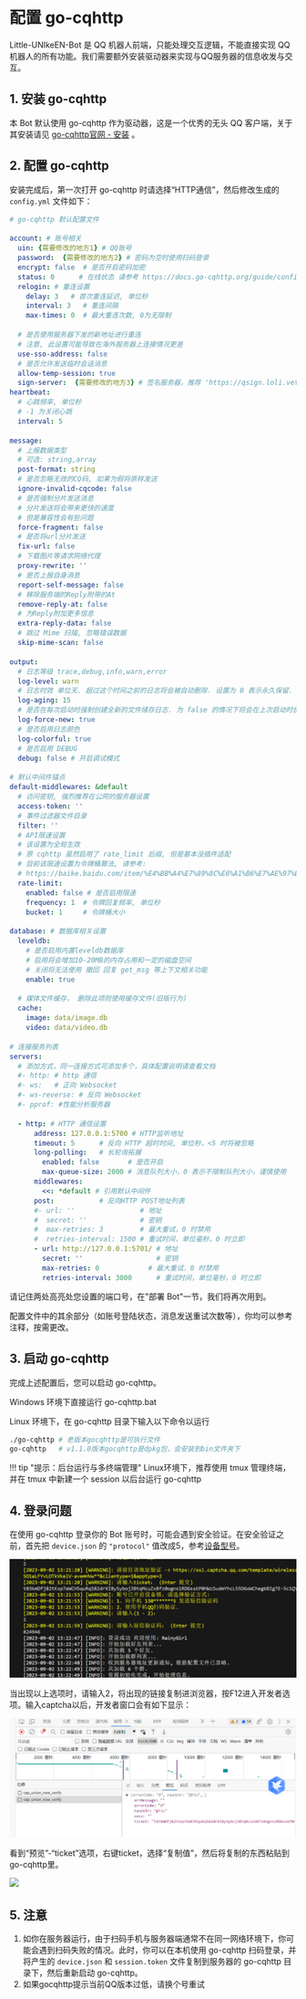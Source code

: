 # 配置 go-cqhttp

Little-UNIkeEN-Bot 是 QQ 机器人前端，只能处理交互逻辑，不能直接实现 QQ 机器人的所有功能。我们需要额外安装驱动器来实现与QQ服务器的信息收发与交互。

## 1. 安装 go-cqhttp

本 Bot 默认使用 go-cqhttp 作为驱动器，这是一个优秀的无头 QQ 客户端，关于其安装请见 [go-cqhttp官网 - 安装](https://docs.go-cqhttp.org/guide/quick_start.html#%E5%9F%BA%E7%A1%80%E6%95%99%E7%A8%8B) 。

## 2. 配置 go-cqhttp

安装完成后，第一次打开 go-cqhttp 时请选择“HTTP通信”，然后修改生成的 `config.yml` 文件如下：

```yaml hl_lines="96 108"
# go-cqhttp 默认配置文件

account: # 账号相关
  uin: {需要修改的地方1} # QQ账号
  password:  {需要修改的地方2} # 密码为空时使用扫码登录
  encrypt: false  # 是否开启密码加密
  status: 0      # 在线状态 请参考 https://docs.go-cqhttp.org/guide/config.html#在线状态
  relogin: # 重连设置
    delay: 3   # 首次重连延迟, 单位秒
    interval: 3   # 重连间隔
    max-times: 0  # 最大重连次数, 0为无限制

  # 是否使用服务器下发的新地址进行重连
  # 注意, 此设置可能导致在海外服务器上连接情况更差
  use-sso-address: false
  # 是否允许发送临时会话消息
  allow-temp-session: true
  sign-server:  {需要修改的地方3} # 签名服务器，推荐 'https://qsign.loli.vet/'
heartbeat:
  # 心跳频率, 单位秒
  # -1 为关闭心跳
  interval: 5

message:
  # 上报数据类型
  # 可选: string,array
  post-format: string
  # 是否忽略无效的CQ码, 如果为假将原样发送
  ignore-invalid-cqcode: false
  # 是否强制分片发送消息
  # 分片发送将会带来更快的速度
  # 但是兼容性会有些问题
  force-fragment: false
  # 是否将url分片发送
  fix-url: false
  # 下载图片等请求网络代理
  proxy-rewrite: ''
  # 是否上报自身消息
  report-self-message: false
  # 移除服务端的Reply附带的At
  remove-reply-at: false
  # 为Reply附加更多信息
  extra-reply-data: false
  # 跳过 Mime 扫描, 忽略错误数据
  skip-mime-scan: false

output:
  # 日志等级 trace,debug,info,warn,error
  log-level: warn
  # 日志时效 单位天. 超过这个时间之前的日志将会被自动删除. 设置为 0 表示永久保留.
  log-aging: 15
  # 是否在每次启动时强制创建全新的文件储存日志. 为 false 的情况下将会在上次启动时创建的日志文件续写
  log-force-new: true
  # 是否启用日志颜色
  log-colorful: true
  # 是否启用 DEBUG
  debug: false # 开启调试模式

# 默认中间件锚点
default-middlewares: &default
  # 访问密钥, 强烈推荐在公网的服务器设置
  access-token: ''
  # 事件过滤器文件目录
  filter: ''
  # API限速设置
  # 该设置为全局生效
  # 原 cqhttp 虽然启用了 rate_limit 后缀, 但是基本没插件适配
  # 目前该限速设置为令牌桶算法, 请参考:
  # https://baike.baidu.com/item/%E4%BB%A4%E7%89%8C%E6%A1%B6%E7%AE%97%E6%B3%95/6597000?fr=aladdin
  rate-limit:
    enabled: false # 是否启用限速
    frequency: 1  # 令牌回复频率, 单位秒
    bucket: 1     # 令牌桶大小

database: # 数据库相关设置
  leveldb:
    # 是否启用内置leveldb数据库
    # 启用将会增加10-20MB的内存占用和一定的磁盘空间
    # 关闭将无法使用 撤回 回复 get_msg 等上下文相关功能
    enable: true

  # 媒体文件缓存， 删除此项则使用缓存文件(旧版行为)
  cache:
    image: data/image.db
    video: data/video.db

# 连接服务列表
servers:
  # 添加方式，同一连接方式可添加多个，具体配置说明请查看文档
  #- http: # http 通信
  #- ws:   # 正向 Websocket
  #- ws-reverse: # 反向 Websocket
  #- pprof: #性能分析服务器

  - http: # HTTP 通信设置
      address: 127.0.0.1:5700 # HTTP监听地址
      timeout: 5      # 反向 HTTP 超时时间, 单位秒，<5 时将被忽略
      long-polling:   # 长轮询拓展
        enabled: false       # 是否开启
        max-queue-size: 2000 # 消息队列大小，0 表示不限制队列大小，谨慎使用
      middlewares:
        <<: *default # 引用默认中间件
      post:           # 反向HTTP POST地址列表
      #- url: ''                # 地址
      #  secret: ''             # 密钥
      #  max-retries: 3         # 最大重试，0 时禁用
      #  retries-interval: 1500 # 重试时间，单位毫秒，0 时立即
      - url: http://127.0.0.1:5701/ # 地址
        secret: ''                  # 密钥
        max-retries: 0            # 最大重试，0 时禁用
        retries-interval: 3000      # 重试时间，单位毫秒，0 时立即

```

请记住两处高亮处您设置的端口号，在"部署 Bot"一节，我们将再次用到。

配置文件中的其余部分（如账号登陆状态，消息发送重试次数等），你均可以参考注释，按需更改。

## 3. 启动 go-cqhttp

完成上述配置后，您可以启动 go-cqhttp。

Windows 环境下直接运行 go-cqhttp.bat

Linux 环境下，在 go-cqhttp 目录下输入以下命令以运行

```bash
./go-cqhttp # 老版本gocqhttp是可执行文件
go-cqhttp   # v1.1.0版本gocqhttp是dpkg包，会安装到bin文件夹下
```

!!! tip "提示：后台运行与多终端管理"
    Linux环境下，推荐使用 tmux 管理终端，并在 tmux 中新建一个 session 以后台运行 go-cqhttp

## 4. 登录问题

在使用 go-cqhttp 登录你的 Bot 账号时，可能会遇到安全验证。在安全验证之前，首先把 `device.json` 的 `"protocol"` 值改成5，参考[设备型号](https://docs.go-cqhttp.org/guide/config.html#%E8%AE%BE%E5%A4%87%E4%BF%A1%E6%81%AF)。

![](../images/get-start/set-driver/gocq01.png)

当出现以上选项时，请输入2，将出现的链接复制进浏览器，按F12进入开发者选项。输入captcha以后，开发者窗口会有如下显示：

![](../images/get-start/set-driver/gocq02.png)

看到“预览”-“ticket”选项，右键ticket，选择“复制值”，然后将复制的东西粘贴到go-cqhttp里。

![](../images/get-start/set-driver/gocq03png)

## 5. 注意

1. 如你在服务器运行，由于扫码手机与服务器端通常不在同一网络环境下，你可能会遇到扫码失败的情况。此时，你可以在本机使用 go-cqhttp 扫码登录，并将产生的 `device.json` 和 `session.token` 文件复制到服务器的 go-cqhttp 目录下，然后重新启动 go-cqhttp。
2. 如果gocqhttp提示当前QQ版本过低，请换个号重试